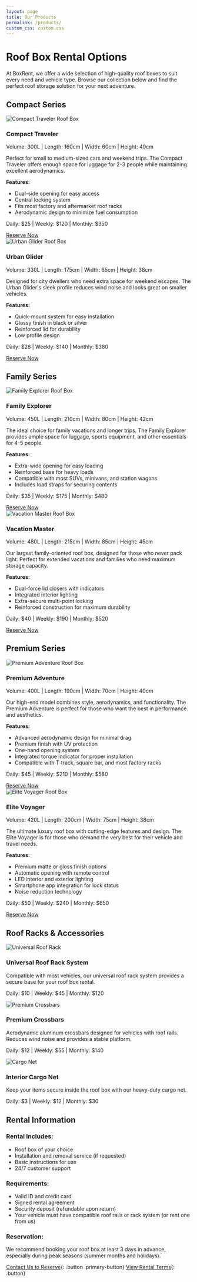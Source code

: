 ```yaml
---
layout: page
title: Our Products
permalink: /products/
custom_css: custom.css
---
```


# Roof Box Rental Options

At BoxRent, we offer a wide selection of high-quality roof boxes to suit every need and vehicle type. Browse our collection below and find the perfect roof storage solution for your next adventure.

## Compact Series
<div id="compact" class="product-category">
  <div class="product-item">
    <img src="/assets/images/box1.jpg" alt="Compact Traveler Roof Box">
    <div class="product-details">
      <h3>Compact Traveler</h3>
      <p class="specs">Volume: 300L | Length: 160cm | Width: 60cm | Height: 40cm</p>
      <p>Perfect for small to medium-sized cars and weekend trips. The Compact Traveler offers enough space for luggage for 2-3 people while maintaining excellent aerodynamics.</p>
      <p class="features">
        <strong>Features:</strong>
        <ul>
          <li>Dual-side opening for easy access</li>
          <li>Central locking system</li>
          <li>Fits most factory and aftermarket roof racks</li>
          <li>Aerodynamic design to minimize fuel consumption</li>
        </ul>
      </p>
      <div class="pricing">
        <p class="price">Daily: $25 | Weekly: $120 | Monthly: $350</p>
        <a href="/contact" class="button">Reserve Now</a>
      </div>
    </div>
  </div>
  
  <div class="product-item">
    <img src="/assets/images/box4.jpg" alt="Urban Glider Roof Box">
    <div class="product-details">
      <h3>Urban Glider</h3>
      <p class="specs">Volume: 330L | Length: 175cm | Width: 65cm | Height: 38cm</p>
      <p>Designed for city dwellers who need extra space for weekend escapes. The Urban Glider's sleek profile reduces wind noise and looks great on smaller vehicles.</p>
      <p class="features">
        <strong>Features:</strong>
        <ul>
          <li>Quick-mount system for easy installation</li>
          <li>Glossy finish in black or silver</li>
          <li>Reinforced lid for durability</li>
          <li>Low profile design</li>
        </ul>
      </p>
      <div class="pricing">
        <p class="price">Daily: $28 | Weekly: $140 | Monthly: $380</p>
        <a href="/contact" class="button">Reserve Now</a>
      </div>
    </div>
  </div>
</div>

## Family Series
<div id="family" class="product-category">
  <div class="product-item">
    <img src="/assets/images/box2.jpg" alt="Family Explorer Roof Box">
    <div class="product-details">
      <h3>Family Explorer</h3>
      <p class="specs">Volume: 450L | Length: 210cm | Width: 80cm | Height: 42cm</p>
      <p>The ideal choice for family vacations and longer trips. The Family Explorer provides ample space for luggage, sports equipment, and other essentials for 4-5 people.</p>
      <p class="features">
        <strong>Features:</strong>
        <ul>
          <li>Extra-wide opening for easy loading</li>
          <li>Reinforced base for heavy loads</li>
          <li>Compatible with most SUVs, minivans, and station wagons</li>
          <li>Includes load straps for securing contents</li>
        </ul>
      </p>
      <div class="pricing">
        <p class="price">Daily: $35 | Weekly: $175 | Monthly: $480</p>
        <a href="/contact" class="button">Reserve Now</a>
      </div>
    </div>
  </div>
  
  <div class="product-item">
    <img src="/assets/images/box5.jpg" alt="Vacation Master Roof Box">
    <div class="product-details">
      <h3>Vacation Master</h3>
      <p class="specs">Volume: 480L | Length: 215cm | Width: 85cm | Height: 45cm</p>
      <p>Our largest family-oriented roof box, designed for those who never pack light. Perfect for extended vacations and families who need maximum storage capacity.</p>
      <p class="features">
        <strong>Features:</strong>
        <ul>
          <li>Dual-force lid closers with indicators</li>
          <li>Integrated interior lighting</li>
          <li>Extra-secure multi-point locking</li>
          <li>Reinforced construction for maximum durability</li>
        </ul>
      </p>
      <div class="pricing">
        <p class="price">Daily: $40 | Weekly: $190 | Monthly: $520</p>
        <a href="/contact" class="button">Reserve Now</a>
      </div>
    </div>
  </div>
</div>

## Premium Series
<div id="premium" class="product-category">
  <div class="product-item">
    <img src="/assets/images/box3.jpg" alt="Premium Adventure Roof Box">
    <div class="product-details">
      <h3>Premium Adventure</h3>
      <p class="specs">Volume: 400L | Length: 190cm | Width: 70cm | Height: 40cm</p>
      <p>Our high-end model combines style, aerodynamics, and functionality. The Premium Adventure is perfect for those who want the best in performance and aesthetics.</p>
      <p class="features">
        <strong>Features:</strong>
        <ul>
          <li>Advanced aerodynamic design for minimal drag</li>
          <li>Premium finish with UV protection</li>
          <li>One-hand opening system</li>
          <li>Integrated torque indicator for proper installation</li>
          <li>Compatible with T-track, square bar, and most factory racks</li>
        </ul>
      </p>
      <div class="pricing">
        <p class="price">Daily: $45 | Weekly: $210 | Monthly: $580</p>
        <a href="/contact" class="button">Reserve Now</a>
      </div>
    </div>
  </div>
  
  <div class="product-item">
    <img src="/assets/images/box6.jpg" alt="Elite Voyager Roof Box">
    <div class="product-details">
      <h3>Elite Voyager</h3>
      <p class="specs">Volume: 420L | Length: 200cm | Width: 75cm | Height: 38cm</p>
      <p>The ultimate luxury roof box with cutting-edge features and design. The Elite Voyager is for those who demand the very best for their vehicle and travel needs.</p>
      <p class="features">
        <strong>Features:</strong>
        <ul>
          <li>Premium matte or gloss finish options</li>
          <li>Automatic opening with remote control</li>
          <li>LED interior and exterior lighting</li>
          <li>Smartphone app integration for lock status</li>
          <li>Noise reduction technology</li>
        </ul>
      </p>
      <div class="pricing">
        <p class="price">Daily: $50 | Weekly: $240 | Monthly: $650</p>
        <a href="/contact" class="button">Reserve Now</a>
      </div>
    </div>
  </div>
</div>

## Roof Racks & Accessories

<div class="accessories">
  <div class="accessory-item">
    <img src="/assets/images/rack1.jpg" alt="Universal Roof Rack">
    <div class="accessory-details">
      <h3>Universal Roof Rack System</h3>
      <p>Compatible with most vehicles, our universal roof rack system provides a secure base for your roof box rental.</p>
      <p class="price">Daily: $10 | Weekly: $45 | Monthly: $120</p>
    </div>
  </div>
  
  <div class="accessory-item">
    <img src="/assets/images/rack2.jpg" alt="Premium Crossbars">
    <div class="accessory-details">
      <h3>Premium Crossbars</h3>
      <p>Aerodynamic aluminum crossbars designed for vehicles with roof rails. Reduces wind noise and provides a stable platform.</p>
      <p class="price">Daily: $12 | Weekly: $55 | Monthly: $140</p>
    </div>
  </div>
  
  <div class="accessory-item">
    <img src="/assets/images/accessory1.jpg" alt="Cargo Net">
    <div class="accessory-details">
      <h3>Interior Cargo Net</h3>
      <p>Keep your items secure inside the roof box with our heavy-duty cargo net.</p>
      <p class="price">Daily: $3 | Weekly: $12 | Monthly: $30</p>
    </div>
  </div>
</div>

## Rental Information

### Rental Includes:
- Roof box of your choice
- Installation and removal service (if requested)
- Basic instructions for use
- 24/7 customer support

### Requirements:
- Valid ID and credit card
- Signed rental agreement
- Security deposit (refundable upon return)
- Your vehicle must have compatible roof rails or rack system (or rent one from us)

### Reservation:
We recommend booking your roof box at least 3 days in advance, especially during peak seasons (summer months and holidays).

[Contact Us to Reserve](/contact){: .button .primary-button}
[View Rental Terms](/terms){: .button}